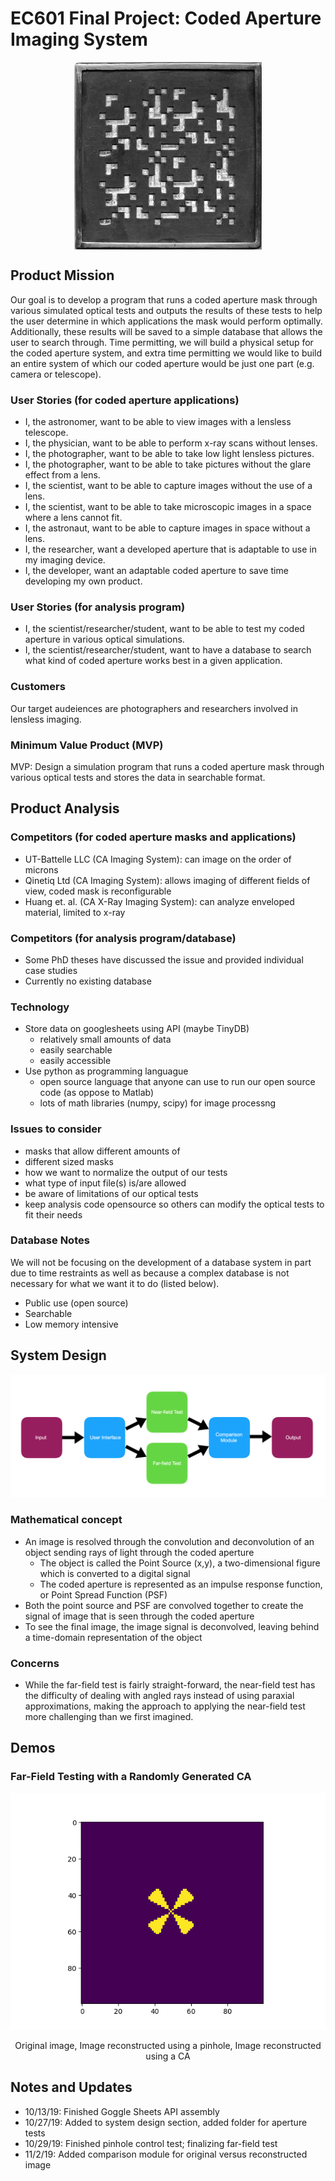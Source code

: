 # EC601 Final Project: Coded Aperture Imaging System
<p align="middle"><img src="https://github.com/mbu54/601project/blob/master/Coded_aperture_mask_(for_gamma_camera).jpg" align="middle" style="width:300px;height:300px;"></p>
 
## Product Mission
Our goal is to develop a program that runs a coded aperture mask through various simulated optical tests and outputs the results of these tests to help the user determine in which applications the mask would perform optimally. Additionally, these results will be saved to a simple database that allows the user to search through. Time permitting, we will build a physical setup for the coded aperture system, and extra time permitting we would like to build an entire system of which our coded aperture would be just one part (e.g. camera or telescope). 

  ### User Stories (for coded aperture applications)
  - I, the astronomer, want to be able to view images with a lensless telescope.
  - I, the physician, want to be able to perform x-ray scans without lenses.
  - I, the photographer, want to be able to take low light lensless pictures.
  - I, the photographer, want to be able to take pictures without the glare effect from a lens.
  - I, the scientist, want to be able to capture images without the use of a lens.
  - I, the scientist, want to be able to take microscopic images in a space where a lens cannot fit.
  - I, the astronaut, want to be able to capture images in space without a lens.
  - I, the researcher, want a developed aperture that is adaptable to use in my imaging device.
  - I, the developer, want an adaptable coded aperture to save time developing my own product.
  
  ### User Stories (for analysis program)
  - I, the scientist/researcher/student, want to be able to test my coded aperture in various optical simulations.
  - I, the scientist/researcher/student, want to have a database to search what kind of coded aperture works best in a given      application.

  ### Customers

  Our target audeiences are photographers and researchers involved in lensless imaging.

  ### Minimum Value Product (MVP)

  MVP: Design a simulation program that runs a coded aperture mask through various optical tests and stores the data in searchable format.

## Product Analysis

  ### Competitors (for coded aperture masks and applications)
  - UT-Battelle LLC (CA Imaging System): can image on the order of microns
  - Qinetiq Ltd (CA Imaging System): allows imaging of different fields of view, coded mask is reconfigurable
  - Huang et. al. (CA X-Ray Imaging System): can analyze enveloped material, limited to x-ray
  
  ### Competitors (for analysis program/database)
  - Some PhD theses have discussed the issue and provided individual case studies
  - Currently no existing database
  
  ### Technology
  - Store data on googlesheets using API (maybe TinyDB)
    - relatively small amounts of data
    - easily searchable
    - easily accessible
  - Use python as programming languague
    - open source language that anyone can use to run our open source code (as oppose to Matlab)
    - lots of math libraries (numpy, scipy) for image processng
  
  ### Issues to consider
   - masks that allow different amounts of 
   - different sized masks
   - how we want to normalize the output of our tests
   - what type of input file(s) is/are allowed
   - be aware of limitations of our optical tests
   - keep analysis code opensource so others can modify the optical tests to fit their needs
   
  ### Database Notes
  We will not be focusing on the development of a database system in part due to time restraints as well as because a complex database is not necessary for what we want it to do (listed below).
   - Public use (open source)
   - Searchable
   - Low memory intensive

  
## System Design
![system diagram](https://github.com/mbu54/601project/blob/master/Screen%20Shot%202019-10-07%20at%208.48.14%20PM.png)

 ### Mathematical concept
 - An image is resolved through the convolution and deconvolution of an object sending rays of light through the coded aperture
   - The object is called the Point Source (x,y), a two-dimensional figure which is converted to a digital signal
   - The coded aperture is represented as an impulse response function, or Point Spread Function (PSF)
 - Both the point source and PSF are convolved together to create the signal of image that is seen through the coded aperture
 - To see the final image, the image signal is deconvolved, leaving behind a time-domain representation of the object
 
 ### Concerns
 - While the far-field test is fairly straight-forward, the near-field test has the difficulty of dealing with angled rays instead of using paraxial approximations, making the approach to applying the near-field test more challenging than we first imagined.

## Demos

 ### Far-Field Testing with a Randomly Generated CA
 <img src="https://github.com/mbu54/601project/blob/master/Aperture_Tests/originalimage.png" alt="sometext" />
 <p align="middle">Original image, Image reconstructed using a pinhole, Image reconstructed using a CA</p>

## Notes and Updates
- 10/13/19: Finished Goggle Sheets API assembly
- 10/27/19: Added to system design section, added folder for aperture tests
- 10/29/19: Finished pinhole control test; finalizing far-field test
- 11/2/19: Added comparison module for original versus reconstructed image
